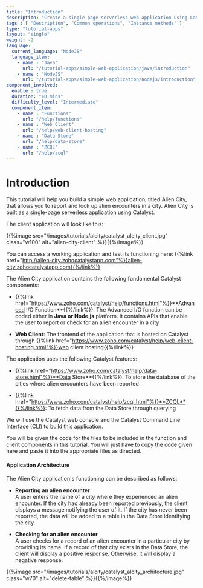 ```yaml
---
title: "Introduction"
description: "Create a single-page serverless web application using Catalyst Advanced I/O Function and Catalyst Data Store that allows you to report or look up alien encounters in a city."
tags : [ "Description", "Common operations", "Instance methods" ]
type: "tutorial-apps"
layout: "single"
weight: -2
language:
  current_language: "NodeJS"
  language_item:
    - name : "Java"
      url: "/tutorial-apps/simple-web-application/java/introduction"
    - name : "NodeJS"
      url: "/tutorial-apps/simple-web-application/nodejs/introduction"
component_involved:
  enable : true
  duration: "40 mins"
  difficulty_level: "Intermediate"
  component_item:
    - name : "Functions"
      url: "/help/functions"
    - name : "Web Client"
      url: "/help/web-client-hosting" 
    - name : "Data Store"
      url: "/help/data-store"
    - name : "ZCQL"
      url: "/help/zcql"
---
```



# Introduction
This tutorial will help you build a simple web application, titled Alien City, that allows you to report and look up alien encounters in a city. Alien City is built as a single-page serverless application using Catalyst. 

The client application will look like this:

{{%image src="/images/tutorials/alcity/catalyst_alcity_client.jpg" class="w100" alt="alien-city-client" %}}{{%/image%}}

You can access a working application and test its functioning here: 
{{%link href="http://alien-city.zohocatalystapp.com"%}}alien-city.zohocatalystapp.com{{%/link%}}

The Alien City application contains the following fundamental Catalyst components:

* {{%link href="https://www.zoho.com/catalyst/help/functions.html"%}}**Advanced I/O Function**{{%/link%}}: The Advanced I/O function can be coded either in **Java or Node.js** platform. It contains APIs that enable the user to report or check for an alien encounter in a city

* **Web Client**: The frontend of the application that is hosted on Catalyst through {{%link href="https://www.zoho.com/catalyst/help/web-client-hosting.html"%}}web client hosting{{%/link%}}


The application uses the following Catalyst features:

* {{%link href="https://www.zoho.com/catalyst/help/data-store.html"%}}**Data Store**{{%/link%}}: To store the database of the cities where alien encounters have been reported

* {{%link href="https://www.zoho.com/catalyst/help/zcql.html"%}}**ZCQL**{{%/link%}}: To fetch data from the Data Store through querying

We will use the Catalyst web console and the Catalyst Command Line Interface (CLI) to build this application. 

You will be given the code for the files to be included in the function and client components in this tutorial. You will just have to copy the code given here and paste it into the appropriate files as directed. 

#### Application Architecture

The Alien City application's functioning can be described as follows:

* **Reporting an alien encounter**
\
A user enters the name of a city where they experienced an alien encounter. If the city had already been reported previously, the client displays a message notifying the user of it. If the city has never been reported, the data will be added to a table in the Data Store identifying the city.

* **Checking for an alien encounter**
\
A user checks for a record of an alien encounter in a particular city by providing its name. If a record of that city exists in the Data Store, the client will display a positive response. Otherwise, it will display a negative response.

{{%image src="/images/tutorials/alcity/catalyst_alcity_architecture.jpg" class="w70" alt="delete-table" %}}{{%/image%}}

